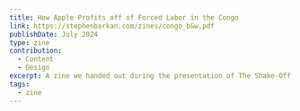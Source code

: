 ```yaml
---
title: How Apple Profits off of Forced Labor in the Congo
link: https://stephenbarkan.com/zines/congo_b&w.pdf
publishDate: July 2024
type: zine
contribution:
  - Content
  - Design
excerpt: A zine we handed out during the presentation of The Shake-Off Podcast at the Lincoln Park Apple Store.
tags:
  - zine
---
```

